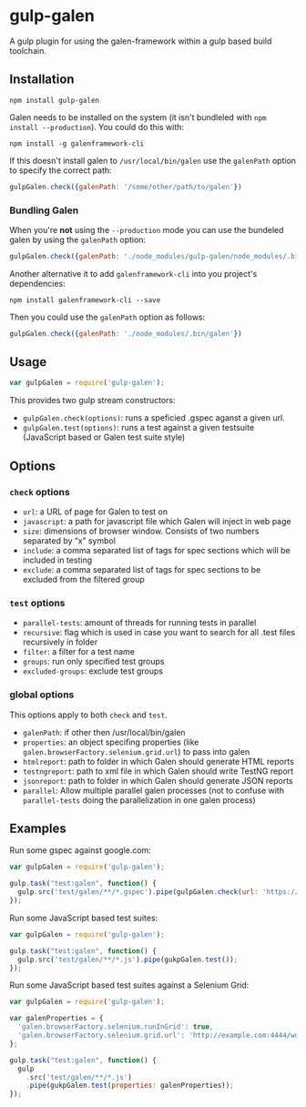 # gulp-galen

A gulp plugin for using the galen-framework within a gulp based build toolchain.

## Installation

```Shell
npm install gulp-galen
```

Galen needs to be installed on the system (it isn't bundleled with `npm install --production`). You
could do this with:

```Shell
npm install -g galenframework-cli
```

If this doesn't install galen to `/usr/local/bin/galen` use the `galenPath` option to specify the
correct path:

```JavaScript
gulpGalen.check({galenPath: '/some/other/path/to/galen'})
```

### Bundling Galen

When you're **not** using the `--production` mode you can use the bundeled galen by using the
`galenPath` option:

```JavaScript
gulpGalen.check({galenPath: './node_modules/gulp-galen/node_modules/.bin/galen'})
```

Another alternative it to add `galenframework-cli` into you project's dependencies:

```Shell
npm install galenframework-cli --save
```

Then you could use the `galenPath` option as follows:

```JavaScript
gulpGalen.check({galenPath: './node_modules/.bin/galen'})
```

## Usage

```JavaScript
var gulpGalen = require('gulp-galen');
```

This provides two gulp stream constructors:

* `gulpGalen.check(options)`: runs a speficied .gspec aganst a given url.
* `gulpGalen.test(options)`: runs a test against a given testsuite (JavaScript based or Galen test suite style)

## Options

### `check` options

* `url`: a URL of page for Galen to test on
* `javascript`: a path for javascript file which Galen will inject in web page
* `size`: dimensions of browser window. Consists of two numbers separated by “x” symbol
* `include`: a comma separated list of tags for spec sections which will be included in testing
* `exclude`: a comma separated list of tags for spec sections to be excluded from the filtered group

### `test` options

 * `parallel-tests`: amount of threads for running tests in parallel
 * `recursive`: flag which is used in case you want to search for all .test files recursively in folder
 * `filter`: a filter for a test name
 * `groups`: run only specified test groups
 * `excluded-groups`: exclude test groups

### global options

This options apply to both `check` and `test`.

* `galenPath`: if other then /usr/local/bin/galen
* `properties`: an object specifing properties (like `galen.browserFactory.selenium.grid.url`) to pass into galen
* `htmlreport`: path to folder in which Galen should generate HTML reports
* `testngreport`: path to xml file in which Galen should write TestNG report
* `jsonreport`: path to folder in which Galen should generate JSON reports
* `parallel`: Allow multiple parallel galen processes (not to confuse with `parallel-tests` doing the parallelization in one galen process)

## Examples

Run some gspec against google.com:

```JavaScript
var gulpGalen = require('gulp-galen');

gulp.task("test:galen", function() {
  gulp.src('test/galen/**/*.gspec').pipe(gulpGalen.check(url: 'https://www.google.com'));
});
```

Run some JavaScript based test suites:

```JavaScript
var gulpGalen = require('gulp-galen');

gulp.task("test:galen", function() {
  gulp.src('test/galen/**/*.js').pipe(gukpGalen.test());
});
```

Run some JavaScript based test suites against a Selenium Grid:

```JavaScript
var gulpGalen = require('gulp-galen');

var galenProperties = {
  'galen.browserFactory.selenium.runInGrid': true,
  'galen.browserFactory.selenium.grid.url': 'http://example.com:4444/wd/hub'
};

gulp.task("test:galen", function() {
  gulp
    .src('test/galen/**/*.js')
    .pipe(gukpGalen.test(properties: galenProperties));
});
```
